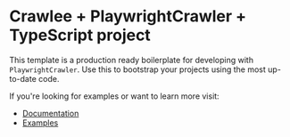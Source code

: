# Crawlee + PlaywrightCrawler + TypeScript project

This template is a production ready boilerplate for developing with `PlaywrightCrawler`. Use this to bootstrap your projects using the most up-to-date code.

If you're looking for examples or want to learn more visit:

-   [Documentation](https://crawlee.dev/api/playwright-crawler/class/PlaywrightCrawler)
-   [Examples](https://crawlee.dev/docs/examples/playwright-crawler)

